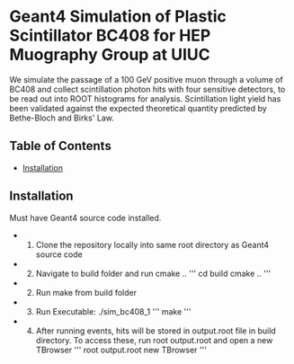 # Geant4 Simulation of Plastic Scintillator BC408 for HEP Muography Group at UIUC

We simulate the passage of a 100 GeV positive muon through a volume of BC408 and collect scintillation photon hits with four sensitive detectors, to be read out into ROOT histograms for analysis. Scintillation light yield has been validated against the expected theoretical quantity predicted by Bethe-Bloch and Birks' Law.

## Table of Contents
- [Installation](#installation)

## Installation

Must have Geant4 source code installed. 
*    1. Clone the repository locally into same root directory as Geant4 source code
*    2. Navigate to build folder and run cmake ..
'''
cd build
cmake ..
'''
*    2. Run make from build folder
*    3. Run Executable: ./sim_bc408_1
'''
make
'''
*    4. After running events, hits will be stored in output.root file in build directory. To access these, run root output.root and open a new TBrowser
'''
root output.root
new TBrowser
'''